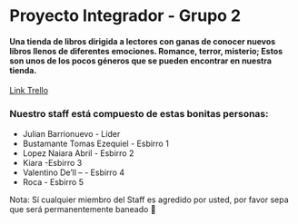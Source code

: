 <h1>Proyecto Integrador - Grupo 2</h1>
   <h4>Una tienda de libros dirigida a lectores con ganas de conocer nuevos libros llenos de diferentes emociones. Romance, terror, misterio; Estos son unos de los pocos géneros que se pueden encontrar en nuestra tienda.</h5> 

<p> <a href="https://trello.com/b/BKjUn9BH/sprint-1">Link Trello</a></p>

<h3>Nuestro staff está compuesto de estas bonitas personas:</h3> 
<ul>
  <li>Julian Barrionuevo - Líder</li>
  <li>Bustamante Tomas Ezequiel - Esbirro 1</li>
  <li>Lopez Naiara Abril - Esbirro 2</li>
  <li>Kiara -Esbirro 3</li>
  <li>Valentino De’ll – - Esbirro 4</li>
  <li>Roca - Esbirro 5</li>
</ul>
Nota: Sí cualquier miembro del Staff es agredido por usted, por favor sepa que será permanentemente baneado 🙂
